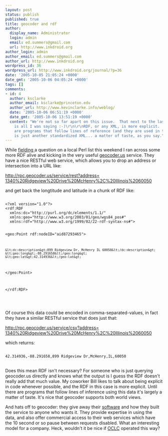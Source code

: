 ```yaml
---
layout: post
status: publish
published: true
title: geocoder and rdf
author:
  display_name: Administrator
  login: admin
  email: ed.summers@gmail.com
  url: http://www.inkdroid.org
author_login: admin
author_email: ed.summers@gmail.com
author_url: http://www.inkdroid.org
wordpress_id: 36
wordpress_url: http://www.inkdroid.org/journal/?p=36
date: '2005-10-05 21:05:24 +0000'
date_gmt: '2005-10-06 04:05:24 +0000'
tags: []
comments:
- id: 4
  author: ksclarke
  author_email: ksclarke@princeton.edu
  author_url: http://www.kevinclarke.info/weblog/
  date: '2005-10-06 06:51:19 +0000'
  date_gmt: '2005-10-06 13:51:19 +0000'
  content: "We're not so far apart on this issue.  That next to the last paragraph
    is all I was saying :-)\r\n\r\nRDF, or any XML, is more explicit.  Until there
    are programs that follow lines of reference (and they are used in the wild), RDF
    is just another standardized XML... a matter of taste, as you say."
---
```

<p>While <a href="http://mail.pm.org/pipermail/chicago-talk/2005-October/002532.html">fielding </a> a question on a local Perl list this weekend I ran across some more RDF alive and kicking in the very useful <a href="geocoder.us">geocoder.us</a> service. They have a nice RESTful web service, which allows you to drop an address or intersection into a URL like:</p>
<p><a href="http://rpc.geocoder.us/service/rest?address=1340%20Ridgeview%20Drive%20McHenry%2C%20Illinois%2060050">http://rpc.geocoder.us/service/rest?address=<br />1340%20Ridgeview%20Drive%20McHenry%2C%20Illinois%2060050</a></p>
<p>and get back the longtitude and latitude in a chunk of RDF like:</p>
<pre>
<code>
&lt;?xml version=&quot;1.0&quot;?&gt;
&lt;rdf:RDF
  xmlns:dc=&quot;http://purl.org/dc/elements/1.1/&quot;
  xmlns:geo=&quot;http://www.w3.org/2003/01/geo/wgs84_pos#&quot;
  xmlns:rdf=&quot;http://www.w3.org/1999/02/22-rdf-syntax-ns#&quot;&gt;

&lt;geo:Point rdf:nodeID=&quot;aid87293465&quot;&gt;
    
    &lt;dc:description&gt;899 Ridgeview Dr, McHenry IL 60050&lt;/dc:description&gt;
    &lt;geo:long&gt;-88.291658&lt;/geo:long&gt;
    &lt;geo:lat&gt;42.314936&lt;/geo:lat&gt;

&lt;/geo:Point&gt;


&lt;/rdf:RDF&gt;  
</code>
</pre>
<p>Of course this data could be encoded in comma-separated-values, in fact they have a similar RESTful service that does just that:</p>
<p><a href="http://rpc.geocoder.us/service/csv?address=1340%20Ridgeview%20Drive%20McHenry%2C%20Illinois%2060050">http://rpc.geocoder.us/service/csv?address=<br />1340%20Ridgeview%20Drive%20McHenry%2C%20Illinois%2060050</a></p>
<p>which returns:</p>
<pre>
<code>
42.314936,-88.291658,899 Ridgeview Dr,McHenry,IL,60050
</code>
</pre>
<p>Does this mean RDF isn't necessary? For someone who is just querying geocoder.us directly and knows what the output is I guess the RDF doesn't really add that much value. My coworker Bill likes to talk about being explicit in code whenever possible, and the RDF in this case is more explicit. Until there are programs that follow lines of inference using this data it's largely a matter of taste. It's nice that geocoder supports both world views. </p>
<p>And hats off to geocoder: they give away their <a href="http://search.cpan.org/dist/Geo-Coder-US/">software</a> and how they built the service to anyone who wants it. They provide expertise in using the data, and also offer commercial access to their web services which have the 10 second or so pause between requests disabled. What an interesting model for a company. Heck, wouldn't it be nice if <a href="http://www.oclc.org">OCLC</a> operated this way?</p>
